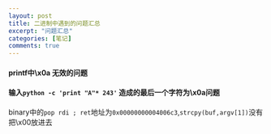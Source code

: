 ```yaml
---
layout: post
title: 二进制中遇到的问题汇总
excerpt: "问题汇总"
categories: [笔记]
comments: true
---
```


#### printf中\x0a 无效的问题

#### 输入`python -c 'print "A"* 243'` 造成的最后一个字符为\x0a问题

binary中的`pop rdi ; ret`地址为`0x00000000004006c3`,`strcpy(buf,argv[1])`没有把\x00放进去